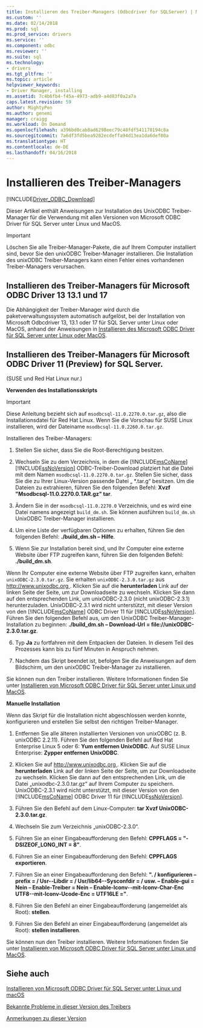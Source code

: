 ```yaml
---
title: Installieren des Treiber-Managers (Odbcdriver for SQLServer) | Microsoft Docs
ms.custom: ''
ms.date: 02/14/2018
ms.prod: sql
ms.prod_service: drivers
ms.service: ''
ms.component: odbc
ms.reviewer: ''
ms.suite: sql
ms.technology:
- drivers
ms.tgt_pltfrm: ''
ms.topic: article
helpviewer_keywords:
- Driver Manager, installing
ms.assetid: 7c4b6fb4-f45a-4973-adb9-a4d83f0a2a7a
caps.latest.revision: 59
author: MightyPen
ms.author: genemi
manager: craigg
ms.workload: On Demand
ms.openlocfilehash: a396bd0cab8ad6298eec79c48fdf541178194c8a
ms.sourcegitcommit: 7a6df3fd5bea9282ecdeffa94d13ea1da6def80a
ms.translationtype: HT
ms.contentlocale: de-DE
ms.lasthandoff: 04/16/2018
---
```

# <a name="installing-the-driver-manager"></a>Installieren des Treiber-Managers
[!INCLUDE[Driver_ODBC_Download](../../../includes/driver_odbc_download.md)]

Dieser Artikel enthält Anweisungen zur Installation des UnixODBC Treiber-Manager für die Verwendung mit allen Versionen von Microsoft ODBC Driver für SQL Server unter Linux und MacOS.  

> [!IMPORTANT]  
> Löschen Sie alle Treiber-Manager-Pakete, die auf Ihrem Computer installiert sind, bevor Sie den unixODBC Treiber-Manager installieren. Die Installation des unixODBC Treiber-Managers kann einen Fehler eines vorhandenen Treiber-Managers verursachen.  

## <a name="installing-the-driver-manager-for-microsoft-odbc-driver-13-131-and-17"></a>Installieren des Treiber-Managers für Microsoft ODBC Driver 13 13.1 und 17
Die Abhängigkeit der Treiber-Manager wird durch die paketverwaltungssystem automatisch aufgelöst, bei der Installation von Microsoft Odbcdriver 13, 13.1 oder 17 für SQL Server unter Linux oder MacOS, anhand der Anweisungen in [Installieren des Microsoft ODBC Driver für SQL Server unter Linux oder MacOS](../../../connect/odbc/linux-mac/installing-the-microsoft-odbc-driver-for-sql-server.md). 

## <a name="installing-the-driver-manager-for-microsoft-odbc-driver-11-for-sql-server"></a>Installieren des Treiber-Managers für Microsoft ODBC Driver 11 (Preview) for SQL Server.  

(SUSE und Red Hat Linux nur.)

**Verwenden des Installationsskripts**  
  
> [!IMPORTANT]  
> Diese Anleitung bezieht sich auf `msodbcsql-11.0.2270.0.tar.gz`, also die Installationsdatei für Red Hat Linux. Wenn Sie die Vorschau für SUSE Linux installieren, wird der Dateiname `msodbcsql-11.0.2260.0.tar.gz`.  

Installieren des Treiber-Managers:  
  
1.  Stellen Sie sicher, dass Sie die Root-Berechtigung besitzen.  
  
2.  Wechseln Sie zu dem Verzeichnis, in dem die [!INCLUDE[msCoName](../../../includes/msconame_md.md)] [!INCLUDE[ssNoVersion](../../../includes/ssnoversion_md.md)] ODBC-Treiber-Download platziert hat die Datei mit dem Namen `msodbcsql-11.0.2270.0.tar.gz`. Stellen Sie sicher, dass Sie die zu Ihrer Linux-Version passende Datei „ \*.tar.g“ besitzen. Um die Dateien zu extrahieren, führen Sie den folgenden Befehl: **Xvzf "Msodbcsql-11.0.2270.0.TAR.gz" tar**.  

3.  Ändern Sie in der `msodbcsql-11.0.2270.0` Verzeichnis, und es wird eine Datei namens angezeigt `build_dm.sh`. Sie können ausführen `build_dm.sh` UnixODBC Treiber-Manager installieren.

4.  Um eine Liste der verfügbaren Optionen zu erhalten, führen Sie den folgenden Befehl: **./build_dm.sh – Hilfe**.  
  
5.  Wenn Sie zur Installation bereit sind, und Ihr Computer eine externe Website über FTP zugreifen kann, führen Sie den folgenden Befehl: **./build_dm.sh**.

Wenn Ihr Computer eine externe Website über FTP zugreifen kann, erhalten `unixODBC-2.3.0.tar.gz`. Sie erhalten `unixODBC-2.3.0.tar.gz` aus [ http://www.unixodbc.org ](http://www.unixodbc.org/). Klicken Sie auf die **herunterladen** Link auf der linken Seite der Seite, um zur Downloadseite zu wechseln. Klicken Sie dann auf den entsprechenden Link, um unixODBC-2.3.0 (nicht unixODBC-2.3.1) herunterzuladen. UnixODBC-2.3.1 wird nicht unterstützt, mit dieser Version von den [!INCLUDE[msCoName](../../../includes/msconame_md.md)] ODBC Driver 11 für [!INCLUDE[ssNoVersion](../../../includes/ssnoversion_md.md)]. Führen Sie den folgenden Befehl aus, um den UnixODBC Treiber-Manager-Installation zu beginnen: **./build_dm.sh – Download-Url = file://unixODBC-2.3.0.tar.gz**.  

6.  Typ **Ja** zu fortfahren mit dem Entpacken der Dateien. In diesem Teil des Prozesses kann bis zu fünf Minuten in Anspruch nehmen.  

7.  Nachdem das Skript beendet ist, befolgen Sie die Anweisungen auf dem Bildschirm, um den unixODBC Treiber-Manager zu installieren.

Sie können nun den Treiber installieren. Weitere Informationen finden Sie unter [Installieren von Microsoft ODBC Driver für SQL Server unter Linux und MacOS](../../../connect/odbc/linux-mac/installing-the-microsoft-odbc-driver-for-sql-server.md).  

**Manuelle Installation**

Wenn das Skript für die Installation nicht abgeschlossen werden konnte, konfigurieren und erstellen Sie selbst den richtigen Treiber-Manager.

1.  Entfernen Sie alle älteren installierten Versionen von unixODBC (z. B. unixODBC 2.2.11). Führen Sie den folgenden Befehl auf Red Hat Enterprise Linux 5 oder 6: **Yum entfernen UnixODBC**. Auf SUSE Linux Enterprise: **Zypper entfernen UnixODBC**.  
  
2.  Klicken Sie auf [ http://www.unixodbc.org ](http://www.unixodbc.org/). Klicken Sie auf die **herunterladen** Link auf der linken Seite der Seite, um zur Downloadseite zu wechseln. Klicken Sie dann auf den entsprechenden Link, um die Datei „unixodbc-2.3.0.tar.gz“ auf Ihrem Computer zu speichern. UnixODBC-2.3.1 wird nicht unterstützt, mit dieser Version von den [!INCLUDE[msCoName](../../../includes/msconame_md.md)] ODBC Driver 11 für [!INCLUDE[ssNoVersion](../../../includes/ssnoversion_md.md)].  
  
3.  Führen Sie den Befehl auf dem Linux-Computer: **tar Xvzf UnixODBC-2.3.0.tar.gz**.  
  
4.  Wechseln Sie zum Verzeichnis „unixODBC-2.3.0“.  
  
5.  Führen Sie an einer Eingabeaufforderung den Befehl: **CPPFLAGS = "-DSIZEOF_LONG_INT = 8"**.  
  
6.  Führen Sie an einer Eingabeaufforderung den Befehl: **CPPFLAGS exportieren**.  
  
7.  Führen Sie an einer Eingabeaufforderung den Befehl: **". / konfigurieren – prefix = / Usr--Libdir = / Usr/lib64--Sysconfdir = / usw. – Enable-gui = Nein – Enable-Treiber = Nein – Enable-Iconv--mit-Iconv-Char-Enc UTF8--mit-Iconv-Ucode-Enc = UTF16LE ="**.  
  
8.  Führen Sie den Befehl an einer Eingabeaufforderung (angemeldet als Root): **stellen**.  
  
9. Führen Sie den Befehl an einer Eingabeaufforderung (angemeldet als Root): **stellen installieren**.  

Sie können nun den Treiber installieren. Weitere Informationen finden Sie unter [Installieren von Microsoft ODBC Driver für SQL Server unter Linux und MacOS](../../../connect/odbc/linux-mac/installing-the-microsoft-odbc-driver-for-sql-server.md).  
  
## <a name="see-also"></a>Siehe auch
[Installieren von Microsoft ODBC Driver für SQL Server unter Linux und macOS](../../../connect/odbc/linux-mac/installing-the-microsoft-odbc-driver-for-sql-server.md)

[Bekannte Probleme in dieser Version des Treibers](../../../connect/odbc/linux-mac/known-issues-in-this-version-of-the-driver.md)

[Anmerkungen zu dieser Version](../../../connect/odbc/linux-mac/release-notes.md)
